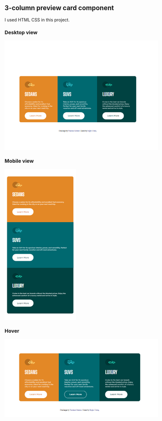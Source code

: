 ## 3-column preview card component

I used HTML CSS in this project.

### Desktop view
![desktopimage](desktopss.png)
### Mobile view
![mobileimage](mobiless1.png)
### Hover 
![hover](hover.png)